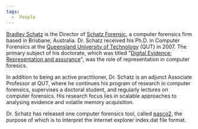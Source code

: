 ```yaml
---
tags:
  -  People
---
```

[Bradley Schatz](http://www.schatzforensic.com.au/about/) is the
Director of [Schatz Forensic](http://www.schatzforensic.com.au/), a
computer forensics firm based in Brisbane, Australia. Dr. Schatz
received his Ph.D. in Computer Forensics at the [Queensland University
of Technology](http://www.qut.adu.au/) (QUT) in 2007. The primary
subject of his doctorate, which was titled "[Digital Evidence:
Representation and
assurance](http://www.schatzforensic.com.au/publications/#digital-evidence-representation-and-assurance-thesis)",
was the role of representation in computer foresics.

In addition to being an active practitioner, Dr. Schatz is an adjunct
Associate Professor at QUT, where he continues his program of research
in computer forensics, supervises a doctoral student, and regularly
lectures on computer forensics. His research focus lies in scalable
approaches to analysing evidence and volatile memory acquisition.

Dr. Schatz has released one computer forensics tool, called
[pasco2](http://www.bschatz.org/2006/pasco2/), the purpose of which is
to interpret the internet explorer index.dat file format.


